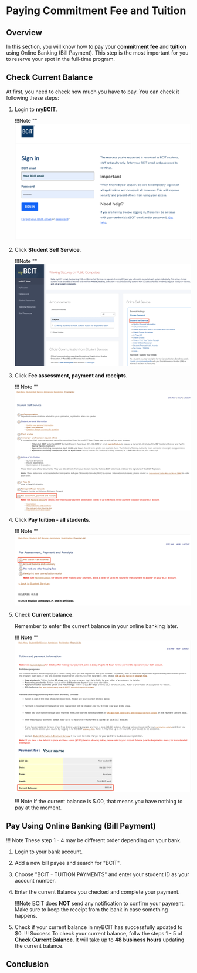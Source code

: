 # Paying Commitment Fee and Tuition

## Overview
In this section, you will know how to pay your **[commitment fee](Glossary.md/#commitment-fee)** and **[tuition](Glossary.md/#tuition)** using Online Banking (Bill Payment). This step is the most important for you to reserve your spot in the full-time program. 


## Check Current Balance
At first, you need to check how much you have to pay. You can check it following these steps: 

1. Login to **[myBCIT](https://my.bcit.ca/)**.

    !!!Note ""
        ![Image of loging page](\Assets\paying-tuition-image\login.png)

2. Click **Student Self Service**.

    !!!Note ""
        ![Image of Student Self Service](\Assets\paying-tuition-image\student-selfservice.png)

3. Click **Fee assessment, payment and receipts**.

    !!! Note ""
        ![Image of Fee assessment, payment, and receipts](\Assets\paying-tuition-image\fee-assessment.png)

4. Click **Pay tuition - all students**.

    !!! Note ""
        ![Image of Pay tuition - all students](\Assets\paying-tuition-image\pay-tuition.png)

5. Check **Current balance**.
    
    Remember to enter the current balance in your online banking later.

    !!! Note ""
        ![Image of Current balance](\Assets\paying-tuition-image\current-balance.png)

    !!! Note
        If the current balance is $.00, that means you have nothing to pay at the moment. 

## Pay Using Online Banking (Bill Payment)
!!! Note
    These step 1 - 4 may be different order depending on your bank.

1. Login to your bank account.
2. Add a new bill payee and search for "BCIT".
3. Choose "BCIT - TUITION PAYMENTS" and enter your student ID as your account number.
4. Enter the current Balance you checked and complete your payment.

    <!-- if you do not like the indentation, in stead of tab, putting '>' in front of !!! would be another option -->
    !!!Note
        BCIT does **NOT** send any notification to confirm your payment. Make sure to keep the receipt from the bank in case something happens.

5. Check if your current balance in myBCIT has successfully updated to $0.
!!! Success
    To check your current balance, follw the steps 1 - 5 of **[Check Current Balance](#check-current-balance)**. 
    It will take up to **48 business hours** updating the current balance.



## Conclusion
